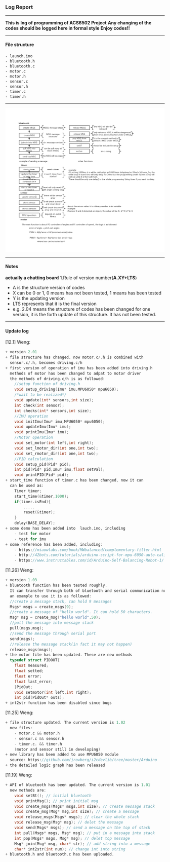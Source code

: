 ### Log Report
------
__This is log of programming of ACS6502 Project__
__Any changing of the codes should be logged here in formal style__
__Enjoy codes!!__

----
#### File structure
```
- launch.ino
- bluetooth.h
- bluetooth.c
- motor.c
- motor.h
- sensor.c
- sensor.h
- timer.c
- timer.h
``` 
---
![structure](structure.png)

----
#### Notes
__actually a chatting board__
1.Rule of version number(__A.XY+LTS__)
+ A is the structure version of codes
+ X can be 0 or 1, 0 means has not been tested, 1 means has been tested
+ Y is the updating version
+ LTS represents that it is the final version
+ e.g. 2.04 means the structure of codes has been changed for one version, it is the forth update of this structure. It has not been tested.


---
#### Update log
[12.1] Weng:
```c
+ version 2.01
+ file structure has changed, now motor.c/.h is combined with
  sensor.c/.h, becomes driving.c/h
+ first version of operation of imu has been added into driving.h
  methods of motor has been changed to adpat to motor driver
  the methods of driving.c/h is as followed:
    //setup function of driving.h
    void setup_driving(Imu* imu,MPU6050* mpu6050);
    /*wait to be realized*/
    void update(int* sensors,int size);
    int check(int sensor);
    int checks(int* sensors,int size);
    //IMU operation
    void initImu(Imu* imu,MPU6050* mpu6050);
    void updateImu(Imu* imu);
    void printImu(Imu* imu);
    //Motor operation
    void set_motor(int left,int right);
    void set_lmotor_dir(int one,int two);
    void set_rmotor_dir(int one,int two);
    //PID calculation
    void setup_pid(Pid* pid);
    int pid(Pid* pid,Imu* imu,float setVal);
    void printPID(Pid* pid);
+ start_time function of timer.c has been changed, now it can
  can be used as:
    Timer timer;
    start_time(&timer,1000);
    if(timer.isEnd){
        .....
        reset(&timer);
    }
    delay(BASE_DELAY);
+ some demo has been added into  lauch.ino, including
    - test for motor
    - test for imu
+ some reference has been added, including:
    - https://miaowlabs.com/book/MWbalanced/complementary-filter.html
    - http://42bots.com/tutorials/arduino-script-for-mpu-6050-auto-calibration/
    - https://www.instructables.com/id/Arduino-Self-Balancing-Robot-1/
```

[11.26] Weng:
```c
+ version 1.03
+ bluetooth function has been tested roughly. 
  It can transfer through both of bluetooth and serial communication now
  an example to use it is as followed:
  //create a message stack, can hold 9 messages
  Msgs* msgs = create_msgs(9); 
  //create a message of "hello world". It can hold 50 characters.
  Msg* msg = create_msg("hello world",50); 
  //pull the message into message stack
  pull(msgs,msg);
  //send the message through serial port
  send(msgs);
  //release the message stack(in fact it may not happen)
  release_msgs(msgs);
+ the motor file has been updated. These are new methods
  typedef struct PIDOUT{
    float measured;
    float setted;
    float error;
    float last_error;
    }PidOut;
    void setmotor(int left,int right);
    int pid(PidOut* outs);
+ int2str function has been disabled since bugs
```

[11.25] Weng:
```C
+ file structure updated. The current version is 1.02
  new files:
    - motor.c && motor.h
    - sensor.c && sensor.h
    - timer.c. && timer.h
    (motor and sensor still in developing)
+ new library has been added to use MPU6050 module
  source: https://github.com/jrowberg/i2cdevlib/tree/master/Arduino
+ the detailed logic graph has been released
```
[11.19] Weng:
```c
+ API of bluetooth has been updated. The current version is 1.01
  new methods are:
    void setBt(); // initial bluetooth
    void printMsg(); // print initial msg
    void create_msgs(Msgs* msgs,int size); // create message stack
    void create_msg(Msg* msg,int size); // create a message
    void release_msgs(Msgs* msgs); // clear the whole stack
    void release_msg(Msg* msg); // delet the message
    void send(Msgs* msgs); // send a message on the top of stack
    int pull(Msgs* msgs, Msg* msg); // put in a message into stack
    int pop(Msgs* msgs, Msg* msg); // delet top message 
    Msg* join(Msg* msg, char* str); // add string into a message
    char* int2str(int num); // change int into string
+ bluetooth.h and bluetooth.c has been uploaded. 
```